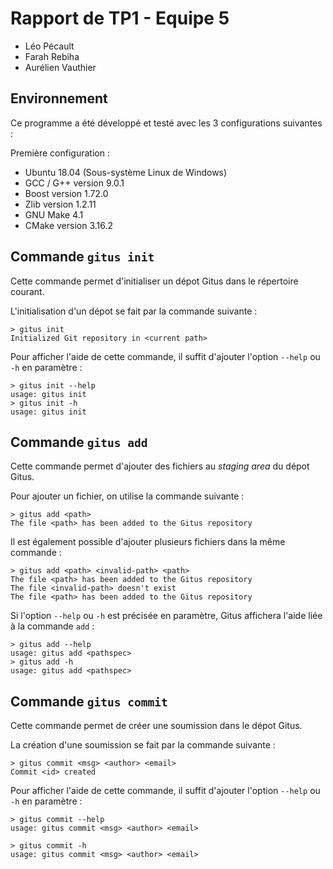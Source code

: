 # Rapport de TP1 - Equipe 5
- Léo Pécault
- Farah Rebiha
- Aurélien Vauthier

## Environnement

Ce programme a été développé et testé avec les 3 configurations suivantes :

Première configuration :
* Ubuntu 18.04 (Sous-système Linux de Windows)
* GCC / G++ version 9.0.1
* Boost version 1.72.0
* Zlib version 1.2.11
* GNU Make 4.1
* CMake version 3.16.2

## Commande `gitus init`

Cette commande permet d'initialiser un dépot Gitus dans le répertoire courant. 

L'initialisation d'un dépot se fait par la commande suivante :
```console
> gitus init
Initialized Git repository in <current path>
```

Pour afficher l'aide de cette commande, il suffit d'ajouter l'option `--help` ou `-h` en paramètre :
```console
> gitus init --help
usage: gitus init
> gitus init -h
usage: gitus init
```

## Commande `gitus add`

Cette commande permet d'ajouter des fichiers au *staging area* du dépot Gitus.

Pour ajouter un fichier, on utilise la commande suivante :
```console
> gitus add <path>
The file <path> has been added to the Gitus repository
```
Il est également possible d'ajouter plusieurs fichiers dans la même commande :
```console
> gitus add <path> <invalid-path> <path>
The file <path> has been added to the Gitus repository
The file <invalid-path> doesn't exist
The file <path> has been added to the Gitus repository
```
Si l'option `--help` ou `-h` est précisée en paramètre, Gitus affichera l'aide liée à la commande `add` :
```console
> gitus add --help
usage: gitus add <pathspec>
> gitus add -h
usage: gitus add <pathspec>
```

## Commande `gitus commit`

Cette commande permet de créer une soumission dans le dépot Gitus.

La création d'une soumission se fait par la commande suivante :
```console
> gitus commit <msg> <author> <email>
Commit <id> created
```

Pour afficher l'aide de cette commande, il suffit d'ajouter l'option `--help` ou `-h` en paramètre :
```console
> gitus commit --help
usage: gitus commit <msg> <author> <email>

> gitus commit -h
usage: gitus commit <msg> <author> <email>
```